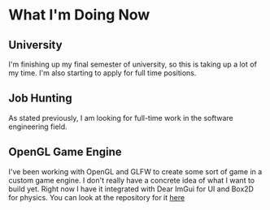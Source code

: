 # What I'm Doing Now

## University
I'm finishing up my final semester of university, so this is taking up a lot of my time. I'm also starting to apply for full time positions.

## Job Hunting
As stated previously, I am looking for full-time work in the software engineering field. 

## OpenGL Game Engine
I've been working with OpenGL and GLFW to create some sort of game in a custom game engine. I don't really have a concrete idea of what I want to build yet. Right now I have it integrated with Dear ImGui for UI and Box2D for physics. You can look at the repository for it [here](https://github.com/typicel/opengl-game)
